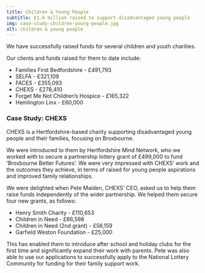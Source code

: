 ```yaml
---
title: Children & Young People
subtitle: £1.6 million raised to support disadvantaged young people
img: case-study-children-young-people.jpg
alt: children & young people
---
```


<p class="text-lg font-medium">We have successfully raised funds for several children and youth charities.</p>

Our clients and funds raised for them to date include:

- Families First Bedfordshire - £491,793
- SELFA - £321,109
- FACES - £355,093
- CHEXS - £278,410
- Forget Me Not Children’s Hospice - £165,322
- Hemlington Linx - £60,000

### Case Study: CHEXS

CHEXS is a Hertfordshire-based charity supporting disadvantaged young people and their families, focusing on Broxbourne.

We were introduced to them by Hertfordshire Mind Network, who we worked with to secure a partnership lottery grant of £499,000 to fund ‘Broxbourne Better Futures’. We were very impressed with CHEXS’ work and the outcomes they achieve, in terms of raised for young people aspirations and improved family relationships.

We were delighted when Pete Maiden, CHEXS’ CEO, asked us to help them raise funds independently of the wider partnership. We helped them secure four new grants, as follows:

- Henry Smith Charity - £110,653
- Children in Need - £86,598
- Children in Need (2nd grant) - £56,159
- Garfield Weston Foundation - £25,000

This has enabled them to introduce after school and holiday clubs for the first time and significantly expand their work with parents. Pete was also able to use our applications to successfully apply to the National Lottery Community for funding for their family support work.
